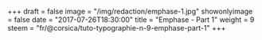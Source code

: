 +++
draft = false
image = "/img/redaction/emphase-1.jpg"
showonlyimage = false
date = "2017-07-26T18:30:00"
title = "Emphase - Part 1"
weight = 9
steem = "fr/@corsica/tuto-typographie-n-9-emphase-part-1"
+++

<!--more-->
